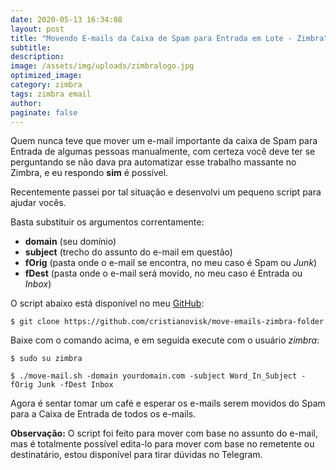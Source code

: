 ```yaml
---
date: 2020-05-13 16:34:08
layout: post
title: "Movendo E-mails da Caixa de Spam para Entrada em Lote - Zimbra"
subtitle:
description:
image: /assets/img/uploads/zimbralogo.jpg
optimized_image:
category: zimbra
tags: zimbra email
author:
paginate: false
---
```

Quem nunca teve que mover um e-mail importante da caixa de Spam para Entrada de algumas pessoas manualmente, com certeza você deve ter se perguntando se não dava pra automatizar esse trabalho massante no Zimbra, e eu respondo **sim** é possível.

Recentemente passei por tal situação e desenvolvi um pequeno script para ajudar vocês.

Basta substituir os argumentos correntamente:

- **domain** (seu domínio)
- **subject** (trecho do assunto do e-mail em questão)
- **fOrig** (pasta onde o e-mail se encontra, no meu caso é Spam ou *Junk*)
- **fDest** (pasta  onde o e-mail será movido, no meu caso é Entrada ou *Inbox*)

O script abaixo está disponível no meu [GitHub](https://github.com/cristianovisk/move-emails-zimbra-folder):

```$ git clone https://github.com/cristianovisk/move-emails-zimbra-folder```

Baixe com o comando acima, e em seguida execute com o usuário *zimbra*:

```$ sudo su zimbra```

```$ ./move-mail.sh -domain yourdomain.com -subject Word_In_Subject -fOrig Junk -fDest Inbox```

Agora é sentar tomar um café e esperar os e-mails serem movidos do Spam para a Caixa de Entrada de todos os e-mails.

**Observação:** O script foi feito para mover com base no assunto do e-mail, mas é totalmente possível edita-lo para mover com base no remetente ou destinatário, estou disponível para tirar dúvidas no Telegram.